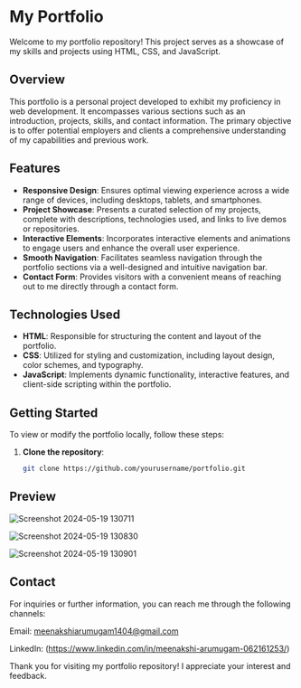 # My Portfolio

Welcome to my portfolio repository! This project serves as a showcase of my skills and projects using HTML, CSS, and JavaScript.

## Overview

This portfolio is a personal project developed to exhibit my proficiency in web development. It encompasses various sections such as an introduction, projects, skills, and contact information. The primary objective is to offer potential employers and clients a comprehensive understanding of my capabilities and previous work.

## Features

- **Responsive Design**: Ensures optimal viewing experience across a wide range of devices, including desktops, tablets, and smartphones.
- **Project Showcase**: Presents a curated selection of my projects, complete with descriptions, technologies used, and links to live demos or repositories.
- **Interactive Elements**: Incorporates interactive elements and animations to engage users and enhance the overall user experience.
- **Smooth Navigation**: Facilitates seamless navigation through the portfolio sections via a well-designed and intuitive navigation bar.
- **Contact Form**: Provides visitors with a convenient means of reaching out to me directly through a contact form.

## Technologies Used

- **HTML**: Responsible for structuring the content and layout of the portfolio.
- **CSS**: Utilized for styling and customization, including layout design, color schemes, and typography.
- **JavaScript**: Implements dynamic functionality, interactive features, and client-side scripting within the portfolio.

## Getting Started

To view or modify the portfolio locally, follow these steps:

1. **Clone the repository**:
   ```bash
   git clone https://github.com/yourusername/portfolio.git


## Preview

![Screenshot 2024-05-19 130711](https://github.com/MeenakshiiArumugam/portfolio.github.io/assets/117748864/1ac628dc-81b3-464d-92aa-9817997df8fe)

![Screenshot 2024-05-19 130830](https://github.com/MeenakshiiArumugam/portfolio.github.io/assets/117748864/c85c57bc-7f87-4a7c-a368-7a2f4855abe5)

![Screenshot 2024-05-19 130901](https://github.com/MeenakshiiArumugam/portfolio.github.io/assets/117748864/a868f5f4-9ecf-45b5-aeb8-208c671aaea7)



## Contact

For inquiries or further information, you can reach me through the following channels:

Email: meenakshiarumugam1404@gmail.com

LinkedIn: (https://www.linkedin.com/in/meenakshi-arumugam-062161253/)

Thank you for visiting my portfolio repository! I appreciate your interest and feedback.
   

